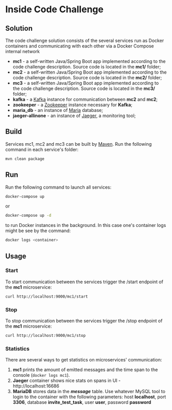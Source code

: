 # Inside Code Challenge

## Solution
The code challenge solution consists of the several services run as Docker containers and communicating with each other via a Docker Compose internal network

 - **mc1** - a self-written Java/Spring Boot app implemented according to the code challenge description. Source code is located in the **mc1/** folder;
 - **mc2** - a self-written Java/Spring Boot app implemented according to the code challenge description. Source code is located in the **mc2/** folder;
 - **mc3** - a self-written Java/Spring Boot app implemented according to the code challenge description. Source code is located in the **mc3/** folder;
 - **kafka** - a [Kafka] instance for communication between **mc2** and **mc2**;
 - **zookeeper** - a [Zookeeper] instance necessary for **Kafka**;
 - **maria_db** - an instance of [Maria] database;
 - **jaeger-allinone** - an instance of [Jaeger], a monitoring tool;

## Build
Services mc1, mc2 and mc3 can be built by [Maven]. Run the following command in each service's folder:
```sh
mvn clean package
```

## Run
Run the following command to launch all services:
```sh
docker-compose up
```
or 
```sh
docker-compose up -d
```
to run Docker instances in the background. In this case one's container logs might be see by the command:
```sh
docker logs <container>
```

## Usage
### Start
To start communication between the services trigger the /start endpoint of the **mc1** microservice:
```sh
curl http://localhost:9000/mc1/start
```

### Stop
To stop communication between the services trigger the /stop endpoint of the **mc1** microservice:
```sh
curl http://localhost:9000/mc1/stop
```

### Statistics
There are several ways to get statistics on microservices' communication:
  1. **mc1** prints the amount of emitted messages and the time span to the console (```docker logs mc1```).
  2. **Jaeger** container shows nice stats on spans in UI - http://localhost:16686
  3. **MariaDB** stores data in the **_message_** table. Use whatever MySQL tool to login to the container with the following parameters: host **localhost**, port **3306**, database **invite_test_task**, user **user**, password **password**
   
   [Kafka]: <https://kafka.apache.org/>
   [Zookeeper]: <https://zookeeper.apache.org/>
   [Maria]: <https://mariadb.org/>
   [Jaeger]: <https://www.jaegertracing.io/>
   [Maven]: <https://maven.apache.org/>

